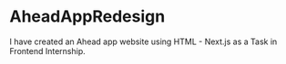 # AheadAppRedesign
I have created an Ahead app website using HTML - Next.js as a Task in Frontend Internship.
